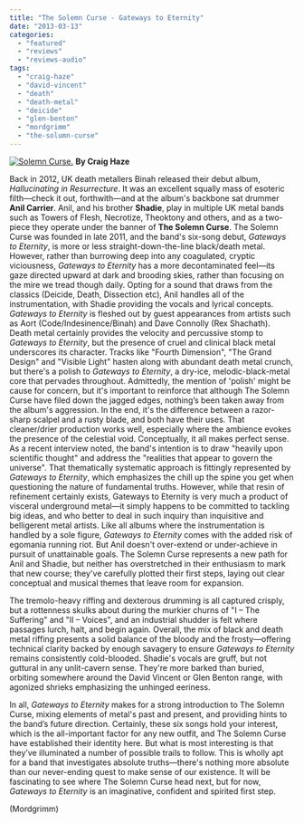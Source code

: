 ```yaml
---
title: "The Solemn Curse - Gateways to Eternity"
date: "2013-03-13"
categories: 
  - "featured"
  - "reviews"
  - "reviews-audio"
tags: 
  - "craig-haze"
  - "david-vincent"
  - "death"
  - "death-metal"
  - "deicide"
  - "glen-benton"
  - "mordgrimm"
  - "the-solumn-curse"
---
```


[![Solemn Curse.](http://www.hellbound.ca/wp-content/uploads/2013/03/Solemn-Curse..jpg)](http://www.hellbound.ca/wp-content/uploads/2013/03/Solemn-Curse..jpg) **By Craig Haze**

Back in 2012, UK death metallers Binah released their debut album, _Hallucinating in Resurrecture_. It was an excellent squally mass of esoteric filth—check it out, forthwith—and at the album's backbone sat drummer **Anil Carrier**. Anil, and his brother **Shadie**, play in multiple UK metal bands such as Towers of Flesh, Necrotize, Theoktony and others, and as a two-piece they operate under the banner of **The Solemn Curse**. The Solemn Curse was founded in late 2011, and the band's six-song debut, _Gateways to Eternity_, is more or less straight-down-the-line black/death metal. However, rather than burrowing deep into any coagulated, cryptic viciousness, _Gateways to Eternity_ has a more decontaminated feel—its gaze directed upward at dark and brooding skies, rather than focusing on the mire we tread though daily. Opting for a sound that draws from the classics (Deicide, Death, Dissection etc), Anil handles all of the instrumentation, with Shadie providing the vocals and lyrical concepts. _Gateways to Eternity_ is fleshed out by guest appearances from artists such as Aort (Code/Indesinence/Binah) and Dave Connolly (Rex Shachath). Death metal certainly provides the velocity and percussive stomp to _Gateways to Eternity_, but the presence of cruel and clinical black metal underscores its character. Tracks like "Fourth Dimension", "The Grand Design" and "Visible Light" hasten along with abundant death metal crunch, but there's a polish to _Gateways to Eternity_, a dry-ice, melodic-black-metal core that pervades throughout. Admittedly, the mention of 'polish' might be cause for concern, but it's important to reinforce that although The Solemn Curse have filed down the jagged edges, nothing’s been taken away from the album's aggression. In the end, it's the difference between a razor-sharp scalpel and a rusty blade, and both have their uses. That cleaner/drier production works well, especially where the ambience evokes the presence of the celestial void. Conceptually, it all makes perfect sense. As a recent interview noted, the band's intention is to draw "heavily upon scientific thought" and address the "realities that appear to govern the universe". That thematically systematic approach is fittingly represented by _Gateways to Eternity_, which emphasizes the chill up the spine you get when questioning the nature of fundamental truths. However, while that resin of refinement certainly exists, Gateways to Eternity is very much a product of visceral underground metal—it simply happens to be committed to tackling big ideas, and who better to deal in such inquiry than inquisitive and belligerent metal artists. Like all albums where the instrumentation is handled by a sole figure, _Gateways to Eternity_ comes with the added risk of egomania running riot. But Anil doesn't over-extend or under-achieve in pursuit of unattainable goals. The Solemn Curse represents a new path for Anil and Shadie, but neither has overstretched in their enthusiasm to mark that new course; they've carefully plotted their first steps, laying out clear conceptual and musical themes that leave room for expansion.

The tremolo-heavy riffing and dexterous drumming is all captured crisply, but a rottenness skulks about during the murkier churns of "I – The Suffering" and "II – Voices", and an industrial shudder is felt where passages lurch, halt, and begin again. Overall, the mix of black and death metal riffing presents a solid balance of the bloody and the frosty—offering technical clarity backed by enough savagery to ensure _Gateways to Eternity_ remains consistently cold-blooded. Shadie's vocals are gruff, but not guttural in any unlit-cavern sense. They're more barked than buried, orbiting somewhere around the David Vincent or Glen Benton range, with agonized shrieks emphasizing the unhinged eeriness.

In all, _Gateways to Eternity_ makes for a strong introduction to The Solemn Curse, mixing elements of metal's past and present, and providing hints to the band’s future direction. Certainly, these six songs hold your interest, which is the all-important factor for any new outfit, and The Solemn Curse have established their identity here. But what is most interesting is that they’ve illuminated a number of possible trails to follow. This is wholly apt for a band that investigates absolute truths—there's nothing more absolute than our never-ending quest to make sense of our existence. It will be fascinating to see where The Solemn Curse head next, but for now, _Gateways to Eternity_ is an imaginative, confident and spirited first step.

(Mordgrimm)
